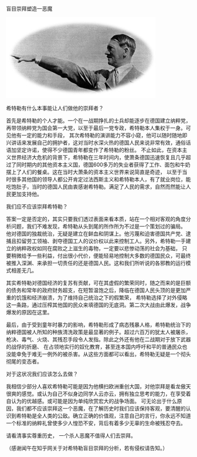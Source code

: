 盲目崇拜塑造一恶魔


![盲目崇拜塑造一恶魔](https://github.com/ywangnccu/ywang/blob/main/images/HITLER.jpg)

希特勒有什么本事能让人们做他的崇拜者？

首先是希特勒的个人才能。一个在一战期挣扎的士兵却能逐步在德国建立纳粹党，再带领纳粹党为国会第一大党，以至于最后一党专政，希特勒本人集权于一身。可见他有一定的能力和手段，
其次希特勒的演讲能力不容小窥，他可以随时随地即兴讲话来发展自己的拥护者，这对当时水深火热的德国人民来说非常有效，通俗话语加坚定许诺，使得不少德国青年都变作了希特勒的粉丝。
不止如此，在资本主义世界经济大危机的背景下，希特勒在三年时间内，使萧条德国迅速恢复且几乎超过了同时期内的其他资本主义国，德国600多万的失业者获得了工作、面包和牛奶摆上了人们的餐桌。这在当时大萧条的资本主义世界来说简直是奇迹，
以至于当时很多其他国的领导人都公开肯定过法西斯主义和希特勒本人，有了就业岗位，能吃饱肚子，当时的德国人民由衷感谢希特勒。满足了人民的需求，自然而然能让人民更加支持他。

我们应不应该崇拜希特勒？

答案一定是否定的，其实只要我们透过表面来看本质，站在一个相对客观的角度分析问题，我们不难发现，希特勒从头到尾的所作所为不过是一个策划过的骗局。
他对德国的独裁统治，无疑是建立在鲜血和阴谋上。他污蔑和迫害德国共产党、逮捕且扣留劳工领袖、剥夺德国工人的议价权以此来控制工人。另外，希特勒一手建立的纳粹政权如同在腐败之上滋生的毒物，一定要以悲惨动荡的社会为基础，
只要稍微给予一些利益，付出很小代价，便能轻易地控制大多数的德国民众，可最终被推入深渊、来承担一切责任的还是德国人民。这和我们所听说的各邪教的运行模式相差无几。

其实希特勒对德国经济的复苏有贡献，可在其虚假的繁荣同时，随之而来的是巨额的债务和常年的政府财务超支，在短暂温饱之后，降临在德国人民头顶的是更加严重的饥饿和经济崩溃，为了维持自己统治之下的假繁荣，
希特勒选择了对外侵略这一条路，通过压榨其他国的民众来填德国的无底洞。第二次大战由此爆发，战争爆发的原因在这里。

最后，由于受到童年时暴力的影响，希特勒形成了病态残暴人格，希特勒统治下的纳粹德国被人所知的种族清洗政策是最显著的例子。超过六百万的犹太人被屠杀，枪决、毒气、火烧、其残忍手段令人发指。除此之外还有他在二战期对于放下武器的战俘的折磨、
在占领地实行的奴化教育，甚至连本国内呼吁和平的普通民众也没能幸免于难无一例外的被杀害。从这些方面都可以看出，希特勒无疑是一个彻头彻尾的变态者。

对于这状况我们应该怎么去做？

我相信少部分人喜欢希特勒可能是因为他横扫欧洲重创大国，对他崇拜是看龙傲天很爽的感觉。或认为自己不似身边同学人云亦云，拥有独立思考的能力，在享受着自认为的优越感。或可能是因为单纯欣赏宏大的战争场面。
可无论出于什么原因，我们都不应该崇拜这一个恶魔，在了解历史时我们应该保持客观，要清醒的认识到希特勒是全人类的公敌。确立正确的价值观，注意自己的言行，你永远不知道一个标准的纳粹礼曾使多少人惶恐不安，背后有着多少无辜的生命被残忍夺去。

请看清事实尊重历史， 一个杀人恶魔不值得人们去崇拜。


（感谢闻午在知乎网关于对希特勒盲目崇拜的分析，若有侵权请告知。）
